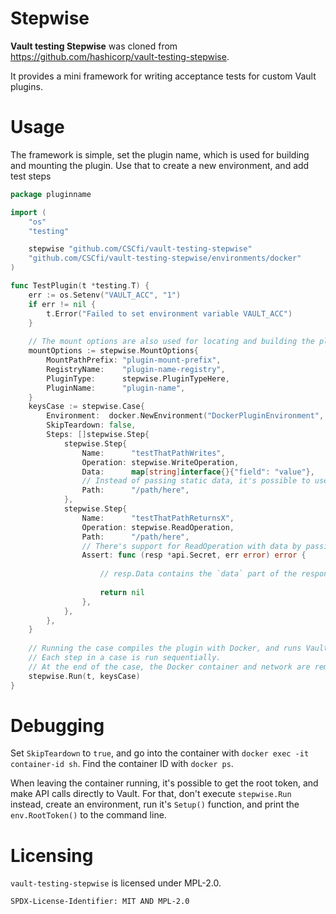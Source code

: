 # Stepwise
**Vault testing Stepwise** was cloned from https://github.com/hashicorp/vault-testing-stepwise.

It provides a mini framework for writing acceptance tests for custom Vault plugins.

# Usage

The framework is simple, set the plugin name, which is used for building and mounting the plugin. Use that to create a new environment, and add test steps

```go
package pluginname

import (
	"os"
	"testing"

	stepwise "github.com/CSCfi/vault-testing-stepwise"
	"github.com/CSCfi/vault-testing-stepwise/environments/docker"
)

func TestPlugin(t *testing.T) {
	err := os.Setenv("VAULT_ACC", "1")
	if err != nil {
		t.Error("Failed to set environment variable VAULT_ACC")
	}
	
	// The mount options are also used for locating and building the plugin
	mountOptions := stepwise.MountOptions{
		MountPathPrefix: "plugin-mount-prefix",
		RegistryName:    "plugin-name-registry",
		PluginType:      stepwise.PluginTypeHere,
		PluginName:      "plugin-name",
	}
	keysCase := stepwise.Case{
		Environment:  docker.NewEnvironment("DockerPluginEnvironment", &mountOptions),
		SkipTeardown: false,
		Steps: []stepwise.Step{
			stepwise.Step{
				Name:      "testThatPathWrites",
				Operation: stepwise.WriteOperation,
				Data:      map[string]interface{}{"field": "value"},
				// Instead of passing static data, it's possible to use GetData with a function that returns the data    
				Path:      "/path/here",
			},
			stepwise.Step{
                Name:      "testThatPathReturnsX",
                Operation: stepwise.ReadOperation,
                Path:      "/path/here",
				// There's support for ReadOperation with data by passing ReadData 
                Assert: func (resp *api.Secret, err error) error {
                
                    // resp.Data contains the `data` part of the response from Vault
                    
                    return nil
                },
            },
		},
	}
	
    // Running the case compiles the plugin with Docker, and runs Vault with the plugin enabled.
    // Each step in a case is run sequentially.
    // At the end of the case, the Docker container and network are removed, unless `SkipTeardown` is set to `true`
    stepwise.Run(t, keysCase)
}
```

# Debugging

Set `SkipTeardown` to `true`, and go into the container with `docker exec -it container-id sh`. Find the container ID with `docker ps`.

When leaving the container running, it's possible to get the root token, and make API calls directly to Vault.
For that, don't execute `stepwise.Run` instead, create an environment, run it's `Setup()` function, and print the `env.RootToken()` to the command line.

# Licensing

`vault-testing-stepwise` is licensed under MPL-2.0.

`SPDX-License-Identifier: MIT AND MPL-2.0`
